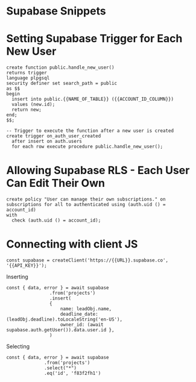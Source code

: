 # Supabase Snippets

# Setting Supabase Trigger for Each New User
```
create function public.handle_new_user()
returns trigger
language plpgsql
security definer set search_path = public
as $$
begin
  insert into public.{{NAME_OF_TABLE}} ({{ACCOUNT_ID_COLUMN}})
  values (new.id);
  return new;
end;
$$;

-- Trigger to execute the function after a new user is created
create trigger on_auth_user_created
  after insert on auth.users
  for each row execute procedure public.handle_new_user();
```

# Allowing Supabase RLS - Each User Can Edit Their Own
```
create policy "User can manage their own subscriptions." on subscriptions for all to authenticated using (auth.uid () = account_id)
with
  check (auth.uid () = account_id);
```

# Connecting with client JS
```
const supabase = createClient('https://{{URL}}.supabase.co', '{{API_KEY}}');
```
Inserting
```
const { data, error } = await supabase
                .from('projects')
                .insert(
                {
                    name: leadObj.name,
                    deadline_date: (leadObj.deadline).toLocaleString('en-US'),
                    owner_id: (await supabase.auth.getUser()).data.user.id },
                )
```
Selecting
```
const { data, error } = await supabase
              .from('projects')
              .select("*")
              .eq('id', 'f83f2fh1')
```

